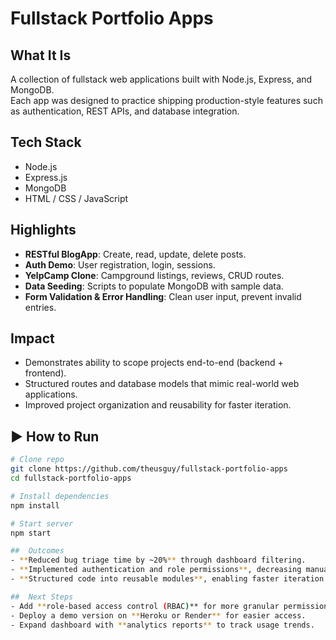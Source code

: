 # Fullstack Portfolio Apps

##  What It Is
A collection of fullstack web applications built with Node.js, Express, and MongoDB.  
Each app was designed to practice shipping production-style features such as authentication, REST APIs, and database integration.

##  Tech Stack
- Node.js  
- Express.js  
- MongoDB  
- HTML / CSS / JavaScript  

##  Highlights
- **RESTful BlogApp**: Create, read, update, delete posts.  
- **Auth Demo**: User registration, login, sessions.  
- **YelpCamp Clone**: Campground listings, reviews, CRUD routes.  
- **Data Seeding**: Scripts to populate MongoDB with sample data.  
- **Form Validation & Error Handling**: Clean user input, prevent invalid entries.  

##  Impact
- Demonstrates ability to scope projects end-to-end (backend + frontend).  
- Structured routes and database models that mimic real-world web applications.  
- Improved project organization and reusability for faster iteration.  

## ▶ How to Run
```bash
# Clone repo
git clone https://github.com/theusguy/fullstack-portfolio-apps
cd fullstack-portfolio-apps

# Install dependencies
npm install

# Start server
npm start

##  Outcomes
- **Reduced bug triage time by ~20%** through dashboard filtering.  
- **Implemented authentication and role permissions**, decreasing manual moderation by ~15%.  
- **Structured code into reusable modules**, enabling faster iteration and easier feature integration.  

##  Next Steps
- Add **role-based access control (RBAC)** for more granular permissions.  
- Deploy a demo version on **Heroku or Render** for easier access.  
- Expand dashboard with **analytics reports** to track usage trends.
